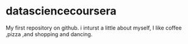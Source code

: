 # datasciencecoursera
My first repository on github.
i inturst a little about myself, I like coffee ,pizza ,and shopping and dancing.
